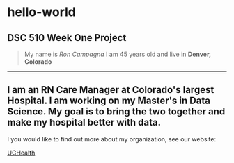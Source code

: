 # hello-world
## DSC 510 Week One Project
> My name is *Ron Campagna* I am 45 years old and live in **Denver, Colorado**
>
---
I am an RN Care Manager at Colorado's largest Hospital.
I am working on my Master's in Data Science.  My goal is to bring the two together and make my hospital better with data.
---
I you would like to find out more about my organization, see our website:

[UCHealth](https://www.uchealth.org/)
